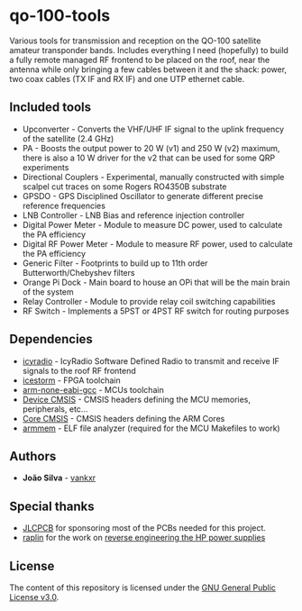 # qo-100-tools
Various tools for transmission and reception on the QO-100 satellite amateur transponder bands. Includes everything I need (hopefully) to build a fully remote managed RF frontend to be placed on the roof, near the antenna while only bringing a few cables between it and the shack: power, two coax cables (TX IF and RX IF) and one UTP ethernet cable.

## Included tools
 - Upconverter - Converts the VHF/UHF IF signal to the uplink frequency of the satellite (2.4 GHz)
 - PA - Boosts the output power to 20 W (v1) and 250 W (v2) maximum, there is also a 10 W driver for the v2 that can be used for some QRP experiments
 - Directional Couplers - Experimental, manually constructed with simple scalpel cut traces on some Rogers RO4350B substrate
 - GPSDO - GPS Disciplined Oscillator to generate different precise reference frequencies
 - LNB Controller - LNB Bias and reference injection controller
 - Digital Power Meter - Module to measure DC power, used to calculate the PA efficiency
 - Digital RF Power Meter - Module to measure RF power, used to calculate the PA efficiency
 - Generic Filter - Footprints to build up to 11th order Butterworth/Chebyshev filters
 - Orange Pi Dock - Main board to house an OPi that will be the main brain of the system
 - Relay Controller - Module to provide relay coil switching capabilities
 - RF Switch - Implements a 5PST or 4PST RF switch for routing purposes

## Dependencies
 - [icyradio](https://github.com/vankxr/icyradio/tree/qo100) - IcyRadio Software Defined Radio to transmit and receive IF signals to the roof RF frontend
 - [icestorm](https://github.com/cliffordwolf/icestorm) - FPGA toolchain
 - [arm-none-eabi-gcc](https://developer.arm.com/tools-and-software/open-source-software/developer-tools/gnu-toolchain/gnu-rm/downloads) - MCUs toolchain
 - [Device CMSIS](https://www.keil.com/dd2/) - CMSIS headers defining the MCU memories, peripherals, etc...
 - [Core CMSIS](https://github.com/ARM-software/CMSIS_5) - CMSIS headers defining the ARM Cores
 - [armmem](https://github.com/vankxr/armmem) - ELF file analyzer (required for the MCU Makefiles to work)

## Authors

* **João Silva** - [vankxr](https://github.com/vankxr)

## Special thanks

* [JLCPCB](https://jlcpcb.com) for sponsoring most of the PCBs needed for this project.
* [raplin](https://github.com/raplin) for the work on [reverse engineering the HP power supplies](https://github.com/raplin/DPS-1200FB)

## License

The content of this repository is licensed under the [GNU General Public License v3.0](LICENSE).
